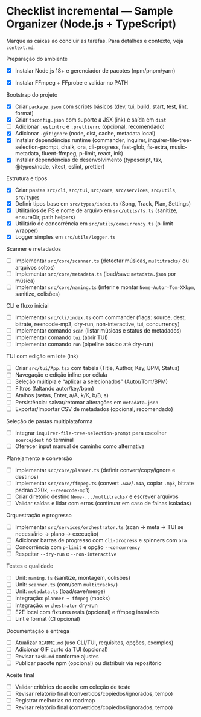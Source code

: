 # Checklist incremental — Sample Organizer (Node.js + TypeScript)

Marque as caixas ao concluir as tarefas. Para detalhes e contexto, veja `context.md`.

Preparação do ambiente
- [x] Instalar Node.js 18+ e gerenciador de pacotes (npm/pnpm/yarn)
- [x] Instalar FFmpeg + FFprobe e validar no PATH
 

Bootstrap do projeto
- [x] Criar `package.json` com scripts básicos (dev, tui, build, start, test, lint, format)
- [x] Criar `tsconfig.json` com suporte a JSX (ink) e saída em `dist`
- [ ] Adicionar `.eslintrc` e `.prettierrc` (opcional, recomendado)
- [x] Adicionar `.gitignore` (node, dist, cache, metadata local)
- [x] Instalar dependências runtime (commander, inquirer, inquirer-file-tree-selection-prompt, chalk, ora, cli-progress, fast-glob, fs-extra, music-metadata, fluent-ffmpeg, p-limit, react, ink)
- [x] Instalar dependências de desenvolvimento (typescript, tsx, @types/node, vitest, eslint, prettier)

Estrutura e tipos
- [x] Criar pastas `src/cli`, `src/tui`, `src/core`, `src/services`, `src/utils`, `src/types`
- [x] Definir tipos base em `src/types/index.ts` (Song, Track, Plan, Settings)
- [x] Utilitários de FS e nome de arquivo em `src/utils/fs.ts` (sanitize, ensureDir, path helpers)
- [x] Utilitário de concorrência em `src/utils/concurrency.ts` (p-limit wrapper)
- [x] Logger simples em `src/utils/logger.ts`

Scanner e metadados
- [ ] Implementar `src/core/scanner.ts` (detectar músicas, `multitracks/` ou arquivos soltos)
- [ ] Implementar `src/core/metadata.ts` (load/save `metadata.json` por música)
- [ ] Implementar `src/core/naming.ts` (inferir e montar `Nome-Autor-Tom-XXbpm`, sanitize, colisões)

CLI e fluxo inicial
- [ ] Implementar `src/cli/index.ts` com commander (flags: source, dest, bitrate, reencode-mp3, dry-run, non-interactive, tui, concurrency)
- [ ] Implementar comando `scan` (listar músicas e status de metadados)
- [ ] Implementar comando `tui` (abrir TUI)
- [ ] Implementar comando `run` (pipeline básico até dry-run)

TUI com edição em lote (ink)
- [ ] Criar `src/tui/App.tsx` com tabela (Title, Author, Key, BPM, Status)
- [ ] Navegação e edição inline por célula
- [ ] Seleção múltipla e “aplicar a selecionados” (Autor/Tom/BPM)
- [ ] Filtros (faltando autor/key/bpm)
- [ ] Atalhos (setas, Enter, a/A, k/K, b/B, s)
- [ ] Persistência: salvar/retomar alterações em `metadata.json`
- [ ] Exportar/Importar CSV de metadados (opcional, recomendado)

Seleção de pastas multiplataforma
- [ ] Integrar `inquirer-file-tree-selection-prompt` para escolher `source`/`dest` no terminal
- [ ] Oferecer input manual de caminho como alternativa

Planejamento e conversão
- [ ] Implementar `src/core/planner.ts` (definir convert/copy/ignore e destinos)
- [ ] Implementar `src/core/ffmpeg.ts` (convert `.wav`/`.m4a`, copiar `.mp3`, bitrate padrão 320k, `--reencode-mp3`)
- [ ] Criar diretório destino `Nome-.../multitracks/` e escrever arquivos
- [ ] Validar saídas e lidar com erros (continuar em caso de falhas isoladas)

Orquestração e progresso
- [ ] Implementar `src/services/orchestrator.ts` (scan → meta → TUI se necessário → plano → execução)
- [ ] Adicionar barras de progresso com `cli-progress` e spinners com `ora`
- [ ] Concorrência com `p-limit` e opção `--concurrency`
- [ ] Respeitar `--dry-run` e `--non-interactive`

Testes e qualidade
- [ ] Unit: `naming.ts` (sanitize, montagem, colisões)
- [ ] Unit: `scanner.ts` (com/sem `multitracks/`)
- [ ] Unit: `metadata.ts` (load/save/merge)
- [ ] Integração: `planner + ffmpeg` (mocks)
- [ ] Integração: `orchestrator` dry-run
- [ ] E2E local com fixtures reais (opcional) e ffmpeg instalado
- [ ] Lint e format (CI opcional)

Documentação e entrega
- [ ] Atualizar `README.md` (uso CLI/TUI, requisitos, opções, exemplos)
- [ ] Adicionar GIF curto da TUI (opcional)
- [ ] Revisar `task.md` conforme ajustes
- [ ] Publicar pacote npm (opcional) ou distribuir via repositório

Aceite final
- [ ] Validar critérios de aceite em coleção de teste
- [ ] Revisar relatório final (convertidos/copiedos/ignorados, tempo)
- [ ] Registrar melhorias no roadmap
- [ ] Revisar relatório final (convertidos/copiedos/ignorados, tempo)
